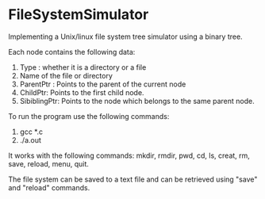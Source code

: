 # FileSystemSimulator
Implementing a Unix/linux file system tree simulator using a binary tree.

Each node contains the following data:
1. Type : whether it is a directory or a file
2. Name of the file or directory
3. ParentPtr : Points to the parent of the current node
4. ChildPtr: Points to the first child node.
5. SibiblingPtr: Points to the node which belongs to the same parent node.

To run the program use the following commands:
1. gcc *.c
2. ./a.out

It works with the following commands:
mkdir, rmdir, pwd, cd, ls, creat, rm, save, reload, menu, quit.

The file system can be saved to a text file and can be retrieved using "save" and "reload" commands.
